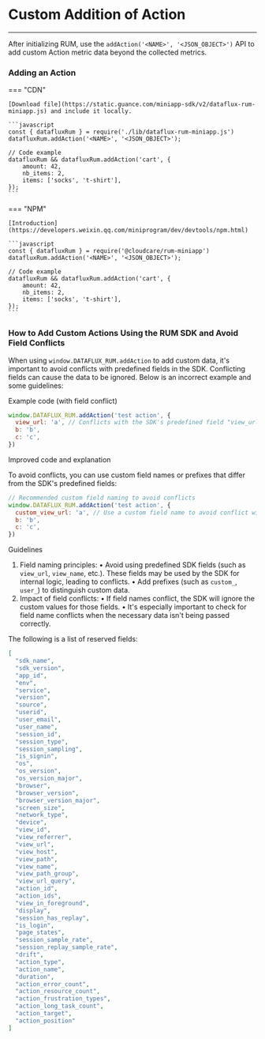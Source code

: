 # Custom Addition of Action

---

After initializing RUM, use the `addAction('<NAME>', '<JSON_OBJECT>')` API to add custom Action metric data beyond the collected metrics.

### Adding an Action

=== "CDN"

    [Download file](https://static.guance.com/miniapp-sdk/v2/dataflux-rum-miniapp.js) and include it locally.

    ```javascript
    const { datafluxRum } = require('./lib/dataflux-rum-miniapp.js')
    datafluxRum.addAction('<NAME>', '<JSON_OBJECT>');

    // Code example
    datafluxRum && datafluxRum.addAction('cart', {
        amount: 42,
        nb_items: 2,
        items: ['socks', 't-shirt'],
    });
    ```

=== "NPM"

    [Introduction](https://developers.weixin.qq.com/miniprogram/dev/devtools/npm.html)

    ```javascript
    const { datafluxRum } = require('@cloudcare/rum-miniapp')
    datafluxRum.addAction('<NAME>', '<JSON_OBJECT>');

    // Code example
    datafluxRum && datafluxRum.addAction('cart', {
        amount: 42,
        nb_items: 2,
        items: ['socks', 't-shirt'],
    });
    ```

### How to Add Custom Actions Using the RUM SDK and Avoid Field Conflicts

When using `window.DATAFLUX_RUM.addAction` to add custom data, it's important to avoid conflicts with predefined fields in the SDK. Conflicting fields can cause the data to be ignored. Below is an incorrect example and some guidelines:

Example code (with field conflict)

```js
window.DATAFLUX_RUM.addAction('test action', {
  view_url: 'a', // Conflicts with the SDK's predefined field "view_url", making this field ineffective.
  b: 'b',
  c: 'c',
})
```

Improved code and explanation

To avoid conflicts, you can use custom field names or prefixes that differ from the SDK's predefined fields:

```js
// Recommended custom field naming to avoid conflicts
window.DATAFLUX_RUM.addAction('test action', {
  custom_view_url: 'a', // Use a custom field name to avoid conflict with the SDK
  b: 'b',
  c: 'c',
})
```

Guidelines

1. Field naming principles:
   • Avoid using predefined SDK fields (such as `view_url`, `view_name`, etc.). These fields may be used by the SDK for internal logic, leading to conflicts.
   • Add prefixes (such as `custom_`, `user_`) to distinguish custom data.
2. Impact of field conflicts:
   • If field names conflict, the SDK will ignore the custom values for those fields.
   • It's especially important to check for field name conflicts when the necessary data isn't being passed correctly.

The following is a list of reserved fields:

```json
[
  "sdk_name",
  "sdk_version",
  "app_id",
  "env",
  "service",
  "version",
  "source",
  "userid",
  "user_email",
  "user_name",
  "session_id",
  "session_type",
  "session_sampling",
  "is_signin",
  "os",
  "os_version",
  "os_version_major",
  "browser",
  "browser_version",
  "browser_version_major",
  "screen_size",
  "network_type",
  "device",
  "view_id",
  "view_referrer",
  "view_url",
  "view_host",
  "view_path",
  "view_name",
  "view_path_group",
  "view_url_query",
  "action_id",
  "action_ids",
  "view_in_foreground",
  "display",
  "session_has_replay",
  "is_login",
  "page_states",
  "session_sample_rate",
  "session_replay_sample_rate",
  "drift",
  "action_type",
  "action_name",
  "duration",
  "action_error_count",
  "action_resource_count",
  "action_frustration_types",
  "action_long_task_count",
  "action_target",
  "action_position"
]
```